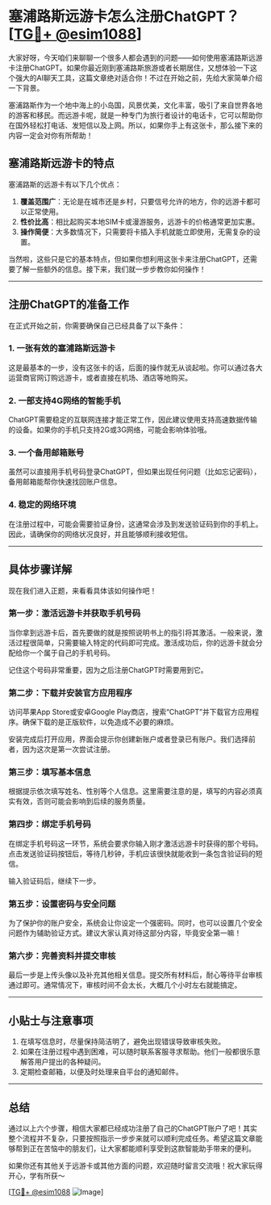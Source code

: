 # 塞浦路斯远游卡怎么注册ChatGPT？[[TG💪+ @esim1088](https://t.me/s/esim1088)]

大家好呀，今天咱们来聊聊一个很多人都会遇到的问题——如何使用塞浦路斯远游卡注册ChatGPT。如果你最近刚到塞浦路斯旅游或者长期居住，又想体验一下这个强大的AI聊天工具，这篇文章绝对适合你！不过在开始之前，先给大家简单介绍一下背景。

塞浦路斯作为一个地中海上的小岛国，风景优美，文化丰富，吸引了来自世界各地的游客和移民。而远游卡呢，就是一种专门为旅行者设计的电话卡，它可以帮助你在国外轻松打电话、发短信以及上网。所以，如果你手上有这张卡，那么接下来的内容一定会对你有所帮助！

## 塞浦路斯远游卡的特点

塞浦路斯的远游卡有以下几个优点：

1. **覆盖范围广**：无论是在城市还是乡村，只要信号允许的地方，你的远游卡都可以正常使用。
2. **性价比高**：相比起购买本地SIM卡或漫游服务，远游卡的价格通常更加实惠。
3. **操作简便**：大多数情况下，只需要将卡插入手机就能立即使用，无需复杂的设置。

当然啦，这些只是它的基本特点，但如果你想利用这张卡来注册ChatGPT，还需要了解一些额外的信息。接下来，我们就一步步教你如何操作！

---

## 注册ChatGPT的准备工作

在正式开始之前，你需要确保自己已经具备了以下条件：

### 1. 一张有效的塞浦路斯远游卡
这是最基本的一步，没有这张卡的话，后面的操作就无从谈起啦。你可以通过各大运营商官网订购远游卡，或者直接在机场、酒店等地购买。

### 2. 一部支持4G网络的智能手机
ChatGPT需要稳定的互联网连接才能正常工作，因此建议使用支持高速数据传输的设备。如果你的手机只支持2G或3G网络，可能会影响体验哦。

### 3. 一个备用邮箱账号
虽然可以直接用手机号码登录ChatGPT，但如果出现任何问题（比如忘记密码），备用邮箱能帮你快速找回账户信息。

### 4. 稳定的网络环境
在注册过程中，可能会需要验证身份，这通常会涉及到发送验证码到你的手机上。因此，请确保你的网络状况良好，并且能够顺利接收短信。

---

## 具体步骤详解

现在我们进入正题，来看看具体该如何操作吧！

### 第一步：激活远游卡并获取手机号码
当你拿到远游卡后，首先要做的就是按照说明书上的指引将其激活。一般来说，激活过程很简单，只需要输入特定的代码即可完成。激活成功后，你的远游卡就会分配给你一个属于自己的手机号码。

记住这个号码非常重要，因为之后注册ChatGPT时需要用到它。

### 第二步：下载并安装官方应用程序
访问苹果App Store或安卓Google Play商店，搜索“ChatGPT”并下载官方应用程序。确保下载的是正版软件，以免造成不必要的麻烦。

安装完成后打开应用，界面会提示你创建新账户或者登录已有账户。我们选择前者，因为这次是第一次尝试注册。

### 第三步：填写基本信息
根据提示依次填写姓名、性别等个人信息。这里需要注意的是，填写的内容必须真实有效，否则可能会影响到后续的服务质量。

### 第四步：绑定手机号码
在绑定手机号码这一环节，系统会要求你输入刚才激活远游卡时获得的那个号码。点击发送验证码按钮后，等待几秒钟，手机应该很快就能收到一条包含验证码的短信。

输入验证码后，继续下一步。

### 第五步：设置密码与安全问题
为了保护你的账户安全，系统会让你设定一个强密码。同时，也可以设置几个安全问题作为辅助验证方式。建议大家认真对待这部分内容，毕竟安全第一嘛！

### 第六步：完善资料并提交审核
最后一步是上传头像以及补充其他相关信息。提交所有材料后，耐心等待平台审核通过即可。通常情况下，审核时间不会太长，大概几个小时左右就能搞定。

---

## 小贴士与注意事项

1. 在填写信息时，尽量保持简洁明了，避免出现错误导致审核失败。
2. 如果在注册过程中遇到困难，可以随时联系客服寻求帮助。他们一般都很乐意解答用户提出的各种疑问。
3. 定期检查邮箱，以便及时处理来自平台的通知邮件。

---

## 总结

通过以上六个步骤，相信大家都已经成功注册了自己的ChatGPT账户了吧！其实整个流程并不复杂，只要按照指示一步步来就可以顺利完成任务。希望这篇文章能够帮到正在苦恼中的朋友们，让大家都能顺利享受到这款智能助手带来的便利。

如果你还有其他关于远游卡或其他方面的问题，欢迎随时留言交流哦！祝大家玩得开心，学有所获～

[[TG💪+ @esim1088](https://t.me/s/esim1088) ![Image](https://i.postimg.cc/4NQfJmqS/Snipaste-2025-05-13-00-14-12.png)]